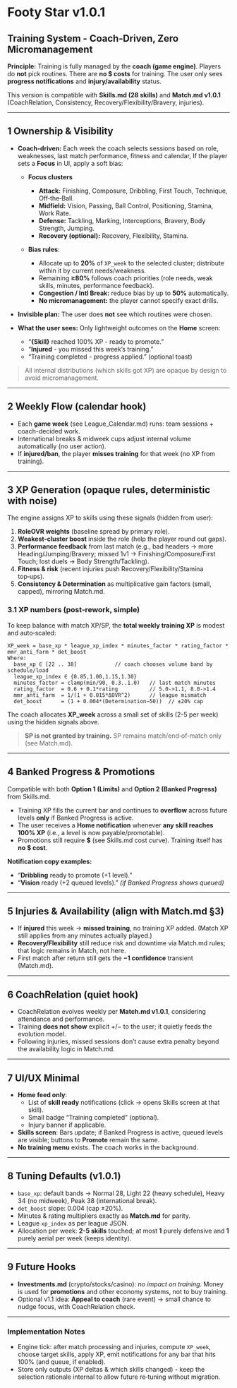 # Footy Star v1.0.1

## Training System - Coach‑Driven, Zero Micromanagement

**Principle:** Training is fully managed by the **coach (game engine)**. Players do **not** pick routines. There are **no $ costs** for training. The user only sees **progress notifications** and **injury/availability** status.

This version is compatible with **Skills.md (28 skills)** and **Match.md v1.0.1** (CoachRelation, Consistency, Recovery/Flexibility/Bravery, injuries).

---

## 1 Ownership & Visibility
- **Coach‑driven:** Each week the coach selects sessions based on role, weaknesses, last match performance, fitness and calendar, If the player sets a **Focus** in UI, apply a soft bias:
  - **Focus clusters**
    - **Attack:** Finishing, Composure, Dribbling, First Touch, Technique, Off‑the‑Ball.
    - **Midfield:** Vision, Passing, Ball Control, Positioning, Stamina, Work Rate.
    - **Defense:** Tackling, Marking, Interceptions, Bravery, Body Strength, Jumping.
    - **Recovery (optional):** Recovery, Flexibility, Stamina.

  - **Bias rules**:
    - Allocate up to **20%** of `XP_week` to the selected cluster; distribute within it by current needs/weakness.
    - Remaining **≥80%** follows coach priorities (role needs, weak skills, minutes, performance feedback).
    - **Congestion / Intl Break:** reduce bias by up to **50%** automatically.
    - **No micromanagement:** the player cannot specify exact drills.
    
- **Invisible plan:** The user does **not** see which routines were chosen.
- **What the user sees:** Only lightweight outcomes on the **Home** screen:
  - “**{Skill}** reached 100% XP - ready to promote.”
  - “**Injured** - you missed this week’s training.”
  - “Training completed - progress applied.” (optional toast)

> All internal distributions (which skills got XP) are opaque by design to avoid micromanagement.

---

## 2 Weekly Flow (calendar hook)
- Each **game week** (see League_Calendar.md) runs: team sessions + coach-decided work.
- International breaks & midweek cups adjust internal volume automatically (no user action).
- If **injured/ban**, the player **misses training** for that week (no XP from training).

---

## 3 XP Generation (opaque rules, deterministic with noise)
The engine assigns XP to skills using these signals (hidden from user):
1. **RoleOVR weights** (baseline spread by primary role).
2. **Weakest‑cluster boost** inside the role (help the player round out gaps).
3. **Performance feedback** from last match (e.g., bad headers -> more Heading/Jumping/Bravery; missed 1v1 -> Finishing/Composure/First Touch; lost duels -> Body Strength/Tackling).
4. **Fitness & risk** (recent injuries push Recovery/Flexibility/Stamina top‑ups).
5. **Consistency & Determination** as multiplicative gain factors (small, capped), mirroring Match.md.

### 3.1 XP numbers (post‑rework, simple)
To keep balance with match XP/SP, the **total weekly training XP** is modest and auto‑scaled:
```
XP_week = base_xp * league_xp_index * minutes_factor * rating_factor * mmr_anti_farm * det_boost
Where:
  base_xp ∈ [22 .. 38]            // coach chooses volume band by schedule/load
  league_xp_index ∈ {0.85,1.00,1.15,1.30}
  minutes_factor = clamp(min/90, 0.3..1.0)   // last match minutes
  rating_factor  = 0.6 + 0.1*rating          // 5.0->1.1, 8.0->1.4
  mmr_anti_farm  = 1/(1 + 0.015*ΔOVR^2)      // league mismatch
  det_boost      = (1 + 0.004*(Determination−50))  // ±20% cap
```
The coach allocates **XP_week** across a small set of skills (2-5 per week) using the hidden signals above.

> **SP is not granted by training.** SP remains match/end‑of‑match only (see Match.md).

---

## 4 Banked Progress & Promotions
Compatible with both **Option 1 (Limits)** and **Option 2 (Banked Progress)** from Skills.md.
- Training XP fills the current bar and continues to **overflow** across future levels **only** if Banked Progress is active.
- The user receives a **Home notification** whenever **any skill reaches 100% XP** (i.e., a level is now payable/promotable).
- Promotions still require **$** (see Skills.md cost curve). Training itself has **no $ cost**.

**Notification copy examples:**
- “**Dribbling** ready to promote (+1 level).”
- “**Vision** ready (+2 queued levels).” *(if Banked Progress shows queued)*

---

## 5 Injuries & Availability (align with Match.md §3)
- If **injured** this week -> **missed training**, no training XP added. (Match XP still applies from any minutes actually played.)
- **Recovery/Flexibility** still reduce risk and downtime via Match.md rules; that logic remains in Match, not here.
- First match after return still gets the **−1 confidence** transient (Match.md).

---

## 6 CoachRelation (quiet hook)
- CoachRelation evolves weekly per **Match.md v1.0.1**, considering attendance and performance.
- Training **does not show** explicit +/− to the user; it quietly feeds the evolution model.
- Following injuries, missed sessions don’t cause extra penalty beyond the availability logic in Match.md.

---

## 7 UI/UX Minimal
- **Home feed only**:
  - List of **skill ready** notifications (click -> opens Skills screen at that skill).
  - Small badge “Training completed” (optional).
  - Injury banner if applicable.
- **Skills screen**: Bars update; if Banked Progress is active, queued levels are visible; buttons to **Promote** remain the same.
- **No training menu** exists. The coach works in the background.

---

## 8 Tuning Defaults (v1.0.1)
- `base_xp`: default bands -> Normal 28, Light 22 (heavy schedule), Heavy 34 (no midweek), Peak 38 (international break).
- `det_boost` slope: 0.004 (cap ±20%).
- Minutes & rating multipliers exactly as **Match.md** for parity.
- League `xp_index` as per league JSON.
- Allocation per week: **2-5 skills** touched; at most **1** purely defensive and **1** purely aerial per week (keeps identity).

---

## 9 Future Hooks
- **Investments.md** (crypto/stocks/casino): *no impact on training*. Money is used for **promotions** and other economy systems, not to buy training.
- Optional v1.1 idea: **Appeal to coach** (rare event) -> small chance to nudge focus, with CoachRelation check.

---

### Implementation Notes
- Engine tick: after match processing and injuries, compute `XP_week`, choose target skills, apply XP, emit notifications for any bar that hits 100% (and queue, if enabled).
- Store only outputs (XP deltas & which skills changed) - keep the selection rationale internal to allow future re‑tuning without migration.

